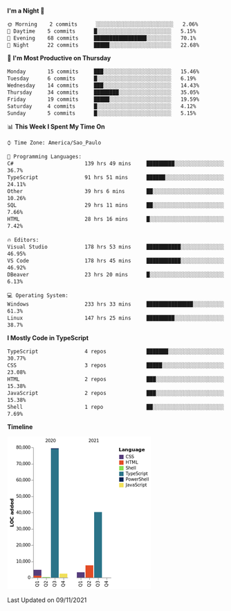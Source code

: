 <!--START_SECTION:waka-->
**I'm a Night 🦉** 

```text
🌞 Morning    2 commits      ░░░░░░░░░░░░░░░░░░░░░░░░░   2.06% 
🌆 Daytime    5 commits      █░░░░░░░░░░░░░░░░░░░░░░░░   5.15% 
🌃 Evening    68 commits     █████████████████░░░░░░░░   70.1% 
🌙 Night      22 commits     █████░░░░░░░░░░░░░░░░░░░░   22.68%

```
📅 **I'm Most Productive on Thursday** 

```text
Monday       15 commits     ███░░░░░░░░░░░░░░░░░░░░░░   15.46% 
Tuesday      6 commits      █░░░░░░░░░░░░░░░░░░░░░░░░   6.19% 
Wednesday    14 commits     ███░░░░░░░░░░░░░░░░░░░░░░   14.43% 
Thursday     34 commits     ████████░░░░░░░░░░░░░░░░░   35.05% 
Friday       19 commits     █████░░░░░░░░░░░░░░░░░░░░   19.59% 
Saturday     4 commits      █░░░░░░░░░░░░░░░░░░░░░░░░   4.12% 
Sunday       5 commits      █░░░░░░░░░░░░░░░░░░░░░░░░   5.15%

```


📊 **This Week I Spent My Time On** 

```text
⌚︎ Time Zone: America/Sao_Paulo

💬 Programming Languages: 
C#                       139 hrs 49 mins     █████████░░░░░░░░░░░░░░░░   36.7% 
TypeScript               91 hrs 51 mins      ██████░░░░░░░░░░░░░░░░░░░   24.11% 
Other                    39 hrs 6 mins       ██░░░░░░░░░░░░░░░░░░░░░░░   10.26% 
SQL                      29 hrs 11 mins      ██░░░░░░░░░░░░░░░░░░░░░░░   7.66% 
HTML                     28 hrs 16 mins      █░░░░░░░░░░░░░░░░░░░░░░░░   7.42%

🔥 Editors: 
Visual Studio            178 hrs 53 mins     ███████████░░░░░░░░░░░░░░   46.95% 
VS Code                  178 hrs 45 mins     ███████████░░░░░░░░░░░░░░   46.92% 
DBeaver                  23 hrs 20 mins      █░░░░░░░░░░░░░░░░░░░░░░░░   6.13%

💻 Operating System: 
Windows                  233 hrs 33 mins     ███████████████░░░░░░░░░░   61.3% 
Linux                    147 hrs 25 mins     █████████░░░░░░░░░░░░░░░░   38.7%

```

**I Mostly Code in TypeScript** 

```text
TypeScript               4 repos             ███████░░░░░░░░░░░░░░░░░░   30.77% 
CSS                      3 repos             █████░░░░░░░░░░░░░░░░░░░░   23.08% 
HTML                     2 repos             ███░░░░░░░░░░░░░░░░░░░░░░   15.38% 
JavaScript               2 repos             ███░░░░░░░░░░░░░░░░░░░░░░   15.38% 
Shell                    1 repo              ██░░░░░░░░░░░░░░░░░░░░░░░   7.69%

```


**Timeline**

![Chart not found](https://raw.githubusercontent.com/jonhoffmam/jonhoffmam/master/charts/bar_graph.png) 


 Last Updated on 09/11/2021
<!--END_SECTION:waka-->
